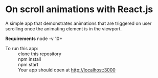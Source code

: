 # On scroll animations with React.js

A simple app that demonstrates animations that are triggered on user scrolling once the animating element is in the viewport.

**Requirements**
node -v 10+

<dl>
  <dt>To run this app:</dt>
  
  <dd>clone this repository</dd>
  <dd>npm install</dd>
  <dd>npm start</dd>
  <dd>Your app should open at <a href="http://localhost:3000">http://localhost:3000</dd>
</dl>
